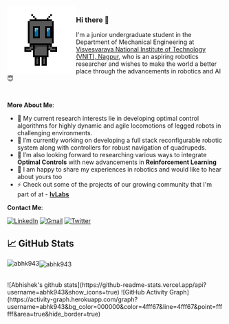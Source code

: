 <!--
**aditya-shirwatkar/aditya-shirwatkar** is a ✨ _special_ ✨ repository because its `README.md` (this file) appears on your GitHub profile.
-->
<img align="left" src="https://github.com/aditya-shirwatkar/aditya-shirwatkar/blob/master/me.gif"> 

### Hi there 👋

I'm a junior undergraduate student in the Department of Mechanical Engineering at [Visvesvaraya National Institute of Technology (VNIT), Nagpur](http://vnit.ac.in/), who is an aspiring robotics researcher and wishes to make the world a better place through the advancements in robotics and AI :innocent:

<br>

**More About Me**:

- :rocket: My current research interests lie in developing optimal control algorithms for highly dynamic and agile locomotions of legged robots in challenging environments.
- 🔭 I’m currently working on developing a full stack reconfigurable robotic system along with controllers for robust navigation of quadrupeds.
- 🌱 I’m also looking forward to researching various ways to integrate **Optimal Controls** with new advancements in **Reinforcement Learning**
- 💬 I am happy to share my experiences in robotics and would like to hear about yours too
- ⚡ Check out some of the projects of our growing community that I'm part of at - [**IvLabs**](https://www.ivlabs.in/) 
<!-- - 📫 You can contact me on my email - avant.redditor@gmail.com -->
<!-- - 👯 I’m looking to collaborate on ... 
- 🤔 I’m looking for help with ... 
- 💬 Ask me about ... -->

**Contact Me**:

[![LinkedIn](https://img.shields.io/badge/LinkedIn-blue?style=for-the-badge&logo=Linkedin&logoColor=white)](https://in.linkedin.com/in/aditya-shirwatkar-40a956188)
[![Gmail](https://img.shields.io/badge/Gmail-red?style=for-the-badge&logo=gmail&logoColor=white)](mailto:aditya.s@students.vnit.ac.in)
[![Twitter](https://img.shields.io/badge/Twitter-blue?style=for-the-badge&logo=twitter&logoColor=white)](https://twitter.com/A_Shirwatkar)

## &#x1f4c8; GitHub Stats

<p align="left"><img align="left" src="https://github-readme-stats.vercel.app/api/top-langs?username=abhk943&show_icons=true&locale=en&layout=compact&theme=radical" alt="abhk943" /></p>

 
 <p><img align="center" src="https://github-readme-streak-stats.herokuapp.com/?user=abhk943&theme=radical" alt="abhk943" /></p>
 
 <br />
![Abhishek's github stats](https://github-readme-stats.vercel.app/api?username=abhk943&show_icons=true)
![GitHub Activity Graph](https://activity-graph.herokuapp.com/graph?username=abhk943&bg_color=000000&color=4fff67&line=4fff67&point=ffffff&area=true&hide_border=true)  
